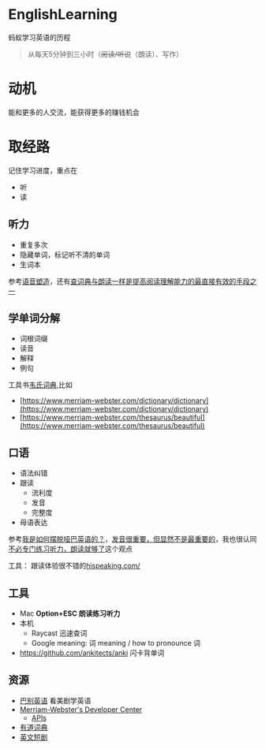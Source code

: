 # EnglishLearning
蚂蚁学习英语的历程

> 从每天5分钟到三小时（~~阅读/听说~~（朗读）、写作）

# 动机

能和更多的人交流，能获得更多的赚钱机会

# 取经路

记住学习进度，重点在
* 听
* 读

## 听力

* 重复多次
* 隐藏单词，标记听不清的单词
* 生词本

参考[语音塑造](https://1000h.org/sounds-of-american-english/0-intro.html)，还有[查词典与朗读一样是提高阅读理解能力的最直接有效的手段之一](https://github.com/ZuodaoTech/everyone-can-use-english/blob/main/book/chapter5.md)
  
## 学单词分解

* 词根词缀
* 读音
* 解释
* 例句

工具书[韦氏词典](https://www.merriam-webster.com/wordfinder),比如

* [https://www.merriam-webster.com/dictionary/dictionary](https://www.merriam-webster.com/dictionary/dictionary)
* [https://www.merriam-webster.com/thesaurus/beautiful](https://www.merriam-webster.com/thesaurus/beautiful)

## 口语

* 语法纠错
* 跟读
  - 流利度
  - 发音
  - 完整度
 * 母语表达

参考[我是如何摆脱哑巴英语的？](https://github.com/ZuodaoTech/everyone-can-use-english/blob/main/book/chapter2.md)，[发音很重要，但显然不是最重要的](https://github.com/ZuodaoTech/everyone-can-use-english/blob/main/book/chapter3.md)，我也很认同[不必专门练习听力，朗读就够了](https://github.com/ZuodaoTech/everyone-can-use-english/blob/main/book/chapter4.md)这个观点

工具： 跟读体验很不错的[hispeaking.com/](https://hispeaking.com/)

## 工具

* Mac **Option+ESC 朗读练习听力**
* 本机
  * Raycast 迅速查词
  * Google meaning: 词 meaning / how to pronounce 词
* https://github.com/ankitects/anki 闪卡背单词

## 资源

* [巴别英语](https://www.babelabc.com/) 看美剧学英语
* [Merriam-Webster's Developer Center](https://dictionaryapi.com/)
  - [APIs](https://dictionaryapi.com/products/index)
* [有道词典](https://www.youdao.com/)
* [英文短剧](https://www.dramaboxdb.com/)
